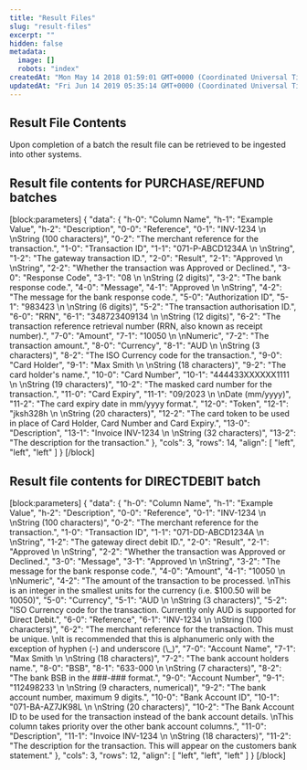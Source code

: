 ```yaml
---
title: "Result Files"
slug: "result-files"
excerpt: ""
hidden: false
metadata: 
  image: []
  robots: "index"
createdAt: "Mon May 14 2018 01:59:01 GMT+0000 (Coordinated Universal Time)"
updatedAt: "Fri Jun 14 2019 05:35:14 GMT+0000 (Coordinated Universal Time)"
---
```

## Result File Contents

Upon completion of a batch the result file can be retrieved to be ingested into other systems.

## Result file contents for PURCHASE/REFUND batches

[block:parameters]
{
  "data": {
    "h-0": "Column Name",
    "h-1": "Example Value",
    "h-2": "Description",
    "0-0": "Reference",
    "0-1": "INV-1234  \n  \nString (100 characters)",
    "0-2": "The merchant reference for the transaction.",
    "1-0": "Transaction ID",
    "1-1": "071-P-ABCD1234A  \n  \nString",
    "1-2": "The gateway transaction ID.",
    "2-0": "Result",
    "2-1": "Approved  \n  \nString",
    "2-2": "Whether the transaction was Approved or Declined.",
    "3-0": "Response Code",
    "3-1": "08  \n  \nString (2 digits)",
    "3-2": "The bank response code.",
    "4-0": "Message",
    "4-1": "Approved  \n  \nString",
    "4-2": "The message for the bank response code.",
    "5-0": "Authorization ID",
    "5-1": "983423  \n  \nString (6 digits)",
    "5-2": "The transaction authorisation ID.",
    "6-0": "RRN",
    "6-1": "348723409134  \n  \nString (12 digits)",
    "6-2": "The transaction reference retrieval number (RRN, also known as receipt number).",
    "7-0": "Amount",
    "7-1": "10050  \n  \nNumeric",
    "7-2": "The transaction amount.",
    "8-0": "Currency",
    "8-1": "AUD  \n  \nString (3 characters)",
    "8-2": "The ISO Currency code for the transaction.",
    "9-0": "Card Holder",
    "9-1": "Max Smith  \n  \nString (18 characters)",
    "9-2": "The card holder's name.",
    "10-0": "Card Number",
    "10-1": "444433XXXXXX1111  \n  \nString (19 characters)",
    "10-2": "The masked card number for the transaction.",
    "11-0": "Card Expiry",
    "11-1": "09/2023  \n  \nDate (mm/yyyy)",
    "11-2": "The card expiry date in mm/yyyy format.",
    "12-0": "Token",
    "12-1": "jksh328h  \n  \nString (20 characters)",
    "12-2": "The card token to be used in place of Card Holder, Card Number and Card Expiry.",
    "13-0": "Description",
    "13-1": "Invoice INV-1234  \n  \nString (32 characters)",
    "13-2": "The description for the transaction."
  },
  "cols": 3,
  "rows": 14,
  "align": [
    "left",
    "left",
    "left"
  ]
}
[/block]


## Result file contents for DIRECTDEBIT batch

[block:parameters]
{
  "data": {
    "h-0": "Column Name",
    "h-1": "Example Value",
    "h-2": "Description",
    "0-0": "Reference",
    "0-1": "INV-1234  \n  \nString (100 characters)",
    "0-2": "The merchant reference for the transaction.",
    "1-0": "Transaction ID",
    "1-1": "071-DD-ABCD1234A  \n  \nString",
    "1-2": "The gateway direct debit ID.",
    "2-0": "Result",
    "2-1": "Approved  \n  \nString",
    "2-2": "Whether the transaction was Approved or Declined.",
    "3-0": "Message",
    "3-1": "Approved  \n  \nString",
    "3-2": "The message for the bank response code.",
    "4-0": "Amount",
    "4-1": "10050  \n  \nNumeric",
    "4-2": "The amount of the transaction to be processed.  \nThis is an integer in the smallest units for the currency (i.e. $100.50 will be 10050)",
    "5-0": "Currency",
    "5-1": "AUD  \n  \nString (3 characters)",
    "5-2": "ISO Currency code for the transaction. Currently only AUD is supported for Direct Debit.",
    "6-0": "Reference",
    "6-1": "INV-1234  \n  \nString (100 characters)",
    "6-2": "The merchant reference for the transaction. This must be unique.  \nIt is recommended that this is alphanumeric only with the exception of hyphen (-) and underscore (\\_)",
    "7-0": "Account Name",
    "7-1": "Max Smith  \n  \nString (18 characters)",
    "7-2": "The bank account holders name.",
    "8-0": "BSB",
    "8-1": "633-000  \n  \nString (7 characters)",
    "8-2": "The bank BSB in the ###-### format.",
    "9-0": "Account Number",
    "9-1": "112498233  \n  \nString (9 characters, numerical)",
    "9-2": "The bank account number, maximum 9 digits.",
    "10-0": "Bank Account ID",
    "10-1": "071-BA-AZ7JK98L  \n  \nString (20 characters)",
    "10-2": "The Bank Account ID to be used for the transaction instead of the bank account details.  \nThis column takes priority over the other bank account columns.",
    "11-0": "Description",
    "11-1": "Invoice INV-1234  \n  \nString (18 characters)",
    "11-2": "The description for the transaction. This will appear on the customers bank statement."
  },
  "cols": 3,
  "rows": 12,
  "align": [
    "left",
    "left",
    "left"
  ]
}
[/block]
